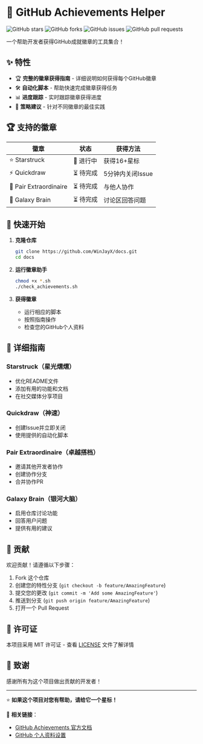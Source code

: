 # 🚀 GitHub Achievements Helper

![GitHub stars](https://img.shields.io/github/stars/WinJayX/docs?style=social)
![GitHub forks](https://img.shields.io/github/forks/WinJayX/docs?style=social)
![GitHub issues](https://img.shields.io/github/issues/WinJayX/docs)
![GitHub pull requests](https://img.shields.io/github/issues-pr/WinJayX/docs)

一个帮助开发者获得GitHub成就徽章的工具集合！

## ✨ 特性

- 🏆 **完整的徽章获得指南** - 详细说明如何获得每个GitHub徽章
- 🛠️ **自动化脚本** - 帮助快速完成徽章获得任务
- 📊 **进度跟踪** - 实时跟踪徽章获得进度
- 🎯 **策略建议** - 针对不同徽章的最佳实践

## 🏆 支持的徽章

| 徽章 | 状态 | 获得方法 |
|------|------|----------|
| ⭐ Starstruck | 🔄 进行中 | 获得16+星标 |
| ⚡ Quickdraw | ⏳ 待完成 | 5分钟内关闭Issue |
| 🤝 Pair Extraordinaire | ⏳ 待完成 | 与他人协作 |
| 🧠 Galaxy Brain | ⏳ 待完成 | 讨论区回答问题 |

## 🚀 快速开始

1. **克隆仓库**
   ```bash
   git clone https://github.com/WinJayX/docs.git
   cd docs
   ```

2. **运行徽章助手**
   ```bash
   chmod +x *.sh
   ./check_achievements.sh
   ```

3. **获得徽章**
   - 运行相应的脚本
   - 按照指南操作
   - 检查您的GitHub个人资料

## 📖 详细指南

### Starstruck（星光熠熠）
- 优化README文件
- 添加有用的功能和文档
- 在社交媒体分享项目

### Quickdraw（神速）
- 创建Issue并立即关闭
- 使用提供的自动化脚本

### Pair Extraordinaire（卓越搭档）
- 邀请其他开发者协作
- 创建协作分支
- 合并协作PR

### Galaxy Brain（银河大脑）
- 启用仓库讨论功能
- 回答用户问题
- 提供有用的建议

## 🤝 贡献

欢迎贡献！请遵循以下步骤：

1. Fork 这个仓库
2. 创建您的特性分支 (`git checkout -b feature/AmazingFeature`)
3. 提交您的更改 (`git commit -m 'Add some AmazingFeature'`)
4. 推送到分支 (`git push origin feature/AmazingFeature`)
5. 打开一个 Pull Request

## 📄 许可证

本项目采用 MIT 许可证 - 查看 [LICENSE](LICENSE) 文件了解详情

## 🙏 致谢

感谢所有为这个项目做出贡献的开发者！

---

⭐ **如果这个项目对您有帮助，请给它一个星标！**

🔗 **相关链接**：
- [GitHub Achievements 官方文档](https://docs.github.com/en/account-and-profile/setting-up-and-managing-your-github-profile/customizing-your-profile/personalizing-your-profile#displaying-badges-on-your-profile)
- [GitHub 个人资料设置](https://github.com/settings/profile)